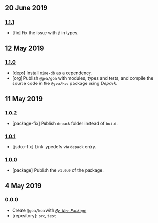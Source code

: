 ## 20 June 2019

### [1.1.1](https://github.com/idiocc/koa/compare/v1.1.0...v1.1.1)

- [fix] Fix the issue with `@` in types.

## 12 May 2019

### [1.1.0](https://github.com/idiocc/koa/compare/v1.0.2...v1.1.0)

- [deps] Install `mime-db` as a dependency.
- [org] Publish `@goa/goa` with modules, types and tests, and compile the source code in the `@goa/koa` package using _Depack_.

## 11 May 2019

### [1.0.2](https://github.com/idiocc/goa/compare/v1.0.1...v1.0.2)

- [package-fix] Publish `depack` folder instead of `build`.

### [1.0.1](https://github.com/idiocc/goa/compare/v1.0.0...v1.0.1)

- [jsdoc-fix] Link typedefs via `depack` entry.

### [1.0.0](https://github.com/idiocc/goa/compare/v0.0.0-pre...v1.0.0)

- [package] Publish the `v1.0.0` of the package.

## 4 May 2019

### 0.0.0

- Create `@goa/koa` with _[`My New Package`](https://mnpjs.org)_
- [repository]: `src`, `test`